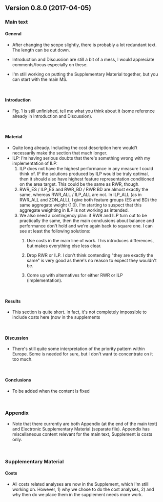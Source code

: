 ## Version 0.8.0 (2017-04-05)



### Main text



#### General

+ After changing the scope slightly, there is probably a lot redundant text. The length can be cut down.

+ Introduction and Discussion are still a bit of a mess, I would appreciate comments/focus especially on these.

+ I'm still working on putting the Supplementary Material together, but you can start with the main MS.

  ​



#### Introduction

+ Fig. 1 is still unfinished, tell me what you think about it (some reference already in Introduction and Discussion).

  ​



#### Material

+ Quite long already. Including the cost description here would't necessarily make the section that much longer.
+ ILP: I'm having serious doubts that there's something wrong with my implementation of ILP:
  1. ILP does not have the highest performance in any measure I could think of. IF the solutions produced by ILP would be truly optimal, then it should also have highest feature representation conditioned on the area target. This could be the same as RWR, though.
  2. RWR_ES / ILP_ES and RWR_BD / RWR BD are almost exactly the same, whereas RWR_ALL / ILP_ALL are not. In ILP_ALL (as in RWR_ALL and ZON_ALL), I give both feature groups (ES and BD) the same aggregate weight (1.0). I'm starting to suspect that this aggregate weighting in ILP is not working as intended.
  3. We also need a contingency plan: if RWR and ILP turn out to be practically the same, then the main conclusions about balance and performance don't hold and we're again back to square one. I can see at least the following solutions:
     1. Use costs in the main line of work. This introduces differences, but makes everything else less clear. 

     2. Drop RWR or ILP. I don't think contending "they are exactly the same" is very good as there's no reason to expect they wouldn't be.

     3. Come up with alternatives for either RWR or ILP (implementation). 

        ​



#### Results

+ This section is quite short. In fact, it's not completely impossible to include costs here (now in the supplements

  ​



#### Discussion

+ There's still quite some interpretation of the priority pattern within Europe. Some is needed for sure, but I don't want to concentrate on it too much.

  ​



#### Conclusions

+ To be added when the content is fixed

  ​

### Appendix

+ Note that there currently are both Appendix (at the end of the main text) and Electronic Supplementary Material (separate file). Appendix has miscellaneous content relevant for the main text, Supplement is costs only.

  ​

### Supplementary Material

#### Costs

+ All costs related analyses are now in the Supplement, which I'm still working on. However, 1) why we chose to do the cost analyses, 2) and why then do we place them in the supplement needs more work.

